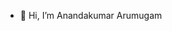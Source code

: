 - 👋 Hi, I’m Anandakumar Arumugam

<!---
spaanand1303-gmail-com/spaanand1303-gmail-com is a ✨ special ✨ repository because its `README.md` (this file) appears on your GitHub profile.
You can click the Preview link to take a look at your changes.
--->

